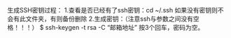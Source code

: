 生成SSH密钥过程：
1.查看是否已经有了ssh密钥：cd ~/.ssh
如果没有密钥则不会有此文件夹，有则备份删除
2.生成密钥：（注意ssh与参数之间没有空格！！！）
$ ssh-keygen -t rsa -C “邮箱地址”
按3个回车，密码为空。